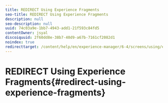 ```yaml
---
title: REDIRECT Using Experience Fragments
seo-title: REDIRECT Using Experience Fragments
description: null
seo-description: null
uuid: 74c03a9e-1bb7-4943-add1-21f593c84fd5
contentOwner: jsyal
discoiquuid: 2f60dd8e-38b7-40d9-a67b-7161cf2082d1
noindex: true
redirecttarget: /content/help/en/experience-manager/6-4/screens/using/experience-fragments-in-screens
---
```


# REDIRECT Using Experience Fragments{#redirect-using-experience-fragments}

